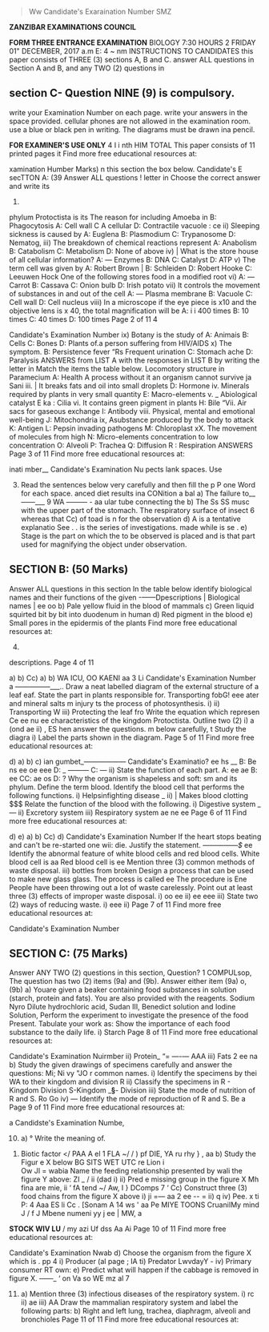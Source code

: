 > Ww
Candidate's Exaraination Number
SMZ

**ZANZIBAR EXAMINATIONS COUNCIL**

**FORM THREE ENTRANCE EXAMINATION**
BIOLOGY
7:30 HOURS 2 FRIDAY 01" DECEMBER, 2017 a.m
E: 4 ~
nm INSTRUCTIONS TO CANDIDATES
this paper consists of THREE (3) sections A, B and C.
answer ALL questions in Section A and B, and any TWO (2) questions in

## section C- Question NINE (9) is compulsory.
write your Examination Number on each page.
write your answers in the space provided.
cellular phones are not allowed in the examination room.
use a blue or black pen in writing. The diagrams must be drawn ina pencil.

**FOR EXAMINER'S USE ONLY**
4
I
i nth
HIM
TOTAL
This paper consists of 11 printed pages it
Find more free educational resources at:

xamination Humber
Marks)
n this section the box below.
Candidate's E
secTTON A: (39
Answer ALL questions !
letter in
Choose the correct answer and write its

1. 
phylum Protoctista is its
The reason for including Amoeba in
B: Phagocytosis
A: Cell wall
   C A cellular D: Contractile vacuole
: ce ii) Sleeping sickness is caused by
A: Euglena B: Plasmodium C: Trypanosome D: Nematog,
iii) The breakdown of chemical reactions represent
A: Anabolism B: Catabolism
C: Metabolism D: None of above iv) | What is the store house of all cellular information?
A: — Enzymes B: DNA C: Catalyst D: ATP
v) The term cell was given by
A: Robert Brown | B: Schleiden
D: Robert Hooke
C: Leeuwen Hock
One of the following stores food in a modified root vi)
A: — Carrot B: Cassava C: Onion bulb D: Irish potato vii) It controls the movement of substances in and out of the cell
A: — Plasma membrane B: Vacuole
C: Cell wall D: Cell nucleus viii) In a microscope if the eye piece is x10 and the objective lens is x 40, the total magnification will be
A: i i
400 times B: 10 times C: 40 times D: 100 times
Page 2 of 11 4

Candidate's Examination Number ix) Botany is the study of
A: Animais B: Cells C: Bones D: Plants of.a person suffering from HIV/AIDS
x) The symptom.
B: Persistence fever
“Rs Frequent urination
C: Stomach ache D: Paralysis
ANSWERS
from LIST A with the responses in LIST B by writing the letter in
Match the items the table below.
Locomotory structure in Paramecium A: Health
   A process without it an organism cannot survive ja Sani iii. | It breaks fats and oil into small droplets D: Hormone iv. Minerals required by plants in very small quantity E: Macro-elements v. _ Abiological catalyst E ka
: Cilia vi. It contains green pigment in plants H: Bile
“Vii. Air sacs for gaseous exchange I: Antibody viii. Physical, mental and emotional well-being J: Mitochondria ix, Asubstance produced by the body to attack K: Antigen
L: Pepsin invading pathogens M: Chloroplast xX. The movement of molecules from high N: Micro-elements concentration to low concentration O: Alveoli
P: Trachea
Q: Diffusion
R : Respiration
ANSWERS
Page 3 of 11
Find more free educational resources at:

inati mber__
Candidate's Examination Nu pects lank spaces. Use

3. Read the sentences below very carefully and then fill the p P one Word for each space.
anced diet results ina CONition a bal a) The failure to__——___ 9
WA ——— -
aa ular tube connecting the b) The Ss SS musc with the upper part of the stomach.
The respiratory surface of insect 6
whereas that
Cc)
of toad is n for the observation d) A is a tentative explanatio
See . .
is the series of investigations.
made while is se .
e) Stage is the part on which the to be observed is placed and is that part used for magnifying the object under observation.

## SECTION B: (50 Marks)
Answer ALL questions in this section
In the table below identify biological names and their functions of the given
-——Dpescriptions | Biological names |
ee oo b) Pale yellow fluid in the blood of mammals c) Green liquid squirted bit by bit into duodenum in human d) Red pigment in the blood e) Small pores in the epidermis of the plants
Find more free educational resources at:

4. 
descriptions.
Page 4 of 11

a)
b)
Cc)
a)
b)
WA ICU, OO KAENI aa 3 Li
Candidate's Examination Number a
——_——_—___..
Draw a neat labelled diagram of the external structure of a leaf eaf.
State the part in plants responsible for.
Transporting fobG! eee ater and mineral salts m injury ts the process of photosynthesis.
i)
ii) Transporting W
iii) Protecting the leaf fro
Write the equation which represen
Ce ee nu ee characteristics of the kingdom Protoctista.
Outline two (2)
i) a (ond ae ii) , ES
hen answer the questions.
m below carefully, t
Study the diagra i) Label the parts shown in the diagram.
Page 5 of 11
Find more free educational resources at:

d)
a)
b)
c)
ian gumbet_——————
Candidate's Examinatio? ee hs __ B:
Be ns ee oe eee
D: _
———
C: —
ii) State the function of each part.
A: ee ae
B: ee
CC: ae os
D:
?
Why the organism is shapeless and soft:
sm and its phylum.
Define the term blood.
Identify the blood cell that performs the following functions.
i) Helpsinfighting disease _
ii) | Makes blood clotting $$$
Relate the function of the blood with the following.
i) Digestive system _—
ii) Excretory system iii) Respiratory system ae ne ee
Page 6 of 11
Find more free educational resources at:

d)
e)
a)
b)
Cc)
d)
Candidate's Examination Number
If the heart stops beating and can't be re-started one wii: die. Justify the statement.
—_——_——_$_
ee
Identify the abnormal feature of white blood cells and red blood cells.
White blood cell is aa
Red blood cell is ee
Mention three (3) common methods of waste disposal.
iii)
bottles from broken
Design a process that can be used to make new glass glass.
The process is called ee
The procedure is Ene
People have been throwing out a lot of waste carelessly. Point out at least three (3) effects of improper waste disposal.
i) oo ee ii) ee eee iii)
State two (2) ways of reducing waste.
i) eee ii)
Page 7 of 11
Find more free educational resources at:

Candidate's Examination Number

## SECTION C: (75 Marks)
Answer ANY TWO (2) questions in this section, Question? 1 COMPULsop,
The question has two (2) items (9a) and (9b). Answer either item (9a) o, (9b)
a) Youare given a beaker containing food substances in solution (starch,
protein and fats). You are also provided with the reagents. Sodium Nyro
Dilute hydrochloric acid, Sudan III, Benedict solution and Iodine Solution,
Perform the experiment to investigate the presence of the food Present.
Tabulate your work as:
Show the importance of each food substance to the daily life.
i) Starch
Page 8 of 11
Find more free educational resources at:

Candidate's Examination Nuirmber ii) Protein_ “= —-—
AAA
iii) Fats 2 ee na b) Study the given drawings of specimens carefully and answer the questions:
Mi;
Ni vy
"JO
r common names.
i) Identify the specimens by thei
WA
to their kingdom and division
R
ii) Classify the specimens in
R - Kingdom Division
S-Kingdom ___§__- Division iii) State the mode of nutrition of R and S.
Ro Go iv) — Identify the mode of reproduction of R and S.
Be a
Page 9 of 11
Find more free educational resources at:

a
Candidste's Examination Numbe,

10. a) °
Write the meaning of.
1) Biotic factor </
PAA A el 1
FLA
~/ /
)
pf
DIE, YA
ru rhy
} ,
aa b) Study the Figur e X below BG SITS WET UTC re
Lion i \
Ow
JI
=
wabia
Name the feeding relationship presented by wali the figure Y above:
ZI _ / ii
(dad i)
ii) Pred e missing group in the figure X Mh fina are mie, ii ‘ fA tend
~/ Aw,
I } DComps 7 ‘
Cc) Construct three (3) food chains from the figure X above i) ji =— aa 2 ee -- =
ii) q iv)
Pee. x ti P: 4 Aaa ES
li Cc . [Sonam
   A 14 ws ' aa Pe
MIYE TOONS CruaniIMy mind
J
/ f J
Mbene numeni yy j
ee | MW, a

**STOCK WIV LU**
/
my azi Uf dss
Aa Ai Page 10 of 11
Find more free educational resources at:

Candidate's Examination Nwab d) Choose the organism from the figure X which is
. pp 4
i) Producer (al page
; IA
ti) Predator LwvdayY -
iv) Primary consumer RT own:
e) Predict what will happen if the cabbage is removed in figure X.
——_
‘ on Va so WE mz al 7

11. a) Mention three (3) infectious diseases of the respiratory system.
i) rc ii) ae iii) AA
Draw the mammalian respiratory system and label the following parts:
b)
Right and left lung, trachea, diaphragm, alveoli and bronchioles
Page 11 of 11
Find more free educational resources at: